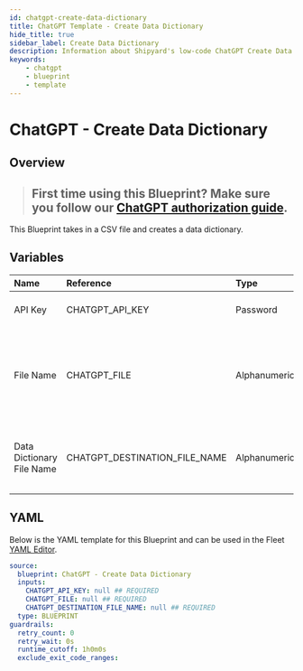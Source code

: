 ```yaml
---
id: chatgpt-create-data-dictionary
title: ChatGPT Template - Create Data Dictionary
hide_title: true
sidebar_label: Create Data Dictionary
description: Information about Shipyard's low-code ChatGPT Create Data Dictionary blueprint. This Blueprint takes in a CSV and uses ChatGPT to create a data dictionary.
keywords:
    - chatgpt
    - blueprint
    - template
---
```


# ChatGPT - Create Data Dictionary

## Overview

> ## **First time using this Blueprint? Make sure you follow our [ChatGPT authorization guide](https://www.shipyardapp.com/docs/blueprint-library/chatgpt/chatgpt-authorization/)**.

This Blueprint takes in a CSV file and creates a data dictionary.

## Variables

| Name                      | Reference                     | Type         | Required           | Default | Options | Description                                                              |
|:--------------------------|:------------------------------|:-------------|:-------------------|:--------|:--------|:-------------------------------------------------------------------------|
| API Key                   | CHATGPT_API_KEY               | Password     | :white_check_mark: | -       | -       | API Key from OpenAI                                                      |
| File Name                 | CHATGPT_FILE                  | Alphanumeric | :white_check_mark: | -       | -       | The data that you would like a data dictionary created from in CSV form. |
| Data Dictionary File Name | CHATGPT_DESTINATION_FILE_NAME | Alphanumeric | :white_check_mark: | -       | -       | The file where the data dictionary will be stored.                       |


## YAML

Below is the YAML template for this Blueprint and can be used in the Fleet [YAML Editor](../../reference/fleets/yaml-editor.md).

```yaml
source:
  blueprint: ChatGPT - Create Data Dictionary
  inputs:
    CHATGPT_API_KEY: null ## REQUIRED
    CHATGPT_FILE: null ## REQUIRED
    CHATGPT_DESTINATION_FILE_NAME: null ## REQUIRED
  type: BLUEPRINT
guardrails:
  retry_count: 0
  retry_wait: 0s
  runtime_cutoff: 1h0m0s
  exclude_exit_code_ranges:
```

